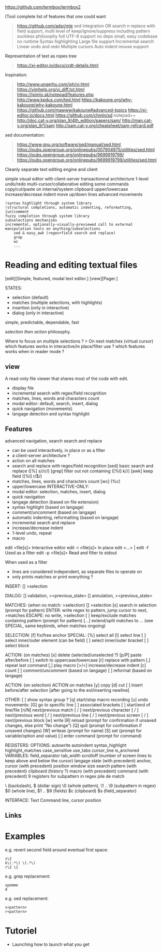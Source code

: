 https://github.com/termbox/termbox2


(Too) complete list of features that one could want
> https://github.com/adsr/mle
    sed integration OR search n replace with field support, multi level of keep/ignore/suppress including pattern
    suckless philosophy
        full UTF-8 support
        no deps
        small, easy codebase
        no runtime
    Syntax highlighting
    Large file support
    Incremental search
    Linear undo and redo
    Multiple cursors
    Auto indent
    mouse support

Representation of text as ropes tree
> https://xi-editor.io/docs/crdt-details.html

Inspiration:
> http://www.ungerhu.com/jxh/vi.html
> https://vimhelp.org/vi_diff.txt.html
> https://jsimlo.sk/notepad/features.php
> http://www.kpdus.com/ted.html
> https://kakoune.org/why-kakoune/why-kakoune.html
> https://github.com/mawww/kakoune#advanced-topics
> https://xi-editor.io/docs.html
> https://github.com/chmln/sd
notepad++
> http://doc.cat-v.org/plan_9/4th_edition/papers/sam/
> http://man.cat-v.org/plan_9/1/sam
> http://sam.cat-v.org/cheatsheet/sam-refcard.pdf

sed documentation:
> https://www.gnu.org/software/sed/manual/sed.html
> https://pubs.opengroup.org/onlinepubs/007904975/utilities/sed.html
> https://pubs.opengroup.org/onlinepubs/9699919799/
> https://pubs.opengroup.org/onlinepubs/9699919799/utilities/sed.html

Cleanly separate text editing engine and client

simple visual editor with
    client-server transactionnal architecture
        1-level undo/redo
        multi-cursor/collaborative editing
    some commands
        copy/cut/paste on internal/system clipboard
        upper/lowercase
        increase/decrease indent
        move up/down lines
    advanced movements

    !syntax highlight through system library
    !structural completions, automatic indenting, reformatting, [un]comment
    fuzzy completion through system library
    subselections mechanisms
    incremental, optionally-visually-previewed call to external manipulation tools on anything/subselections
        sed & easy_awk (regex+field search and replace)
        grep
        wc
        ...


# Reading and editing textual files

[edit][Simple, featured, modal text editor.]
[view][Pager.]

STATES:
* selection (default)
* matches (multiple selections, with highlights)
* insertion (only in interactive)
* dialog (only in interactive)

simple, predictable, dependable, fast

*selection then action* philosophy.

Where to focus on multiple selections ? > On next matches (virtual cursor)
which features works in interactive/in place/filter use ?
which features works when in reader mode ?


## view

A read-only file viewer that shares most of the code with edit.

* display file
* incremental search with regex/field recognition
* matches, lines, words and characters count
* modal editor: default, search, insert, dialog
* quick navigation (movements)
* langage detection and syntax highlight


## Features

advanced navigation, search
search and replace

* can be used interactively, in place or as a filter
* a client-server architecture ?
* action on all matches
* search and replace with regex/field recognition
    [sed] basic search and replace ([%] s/<pattern>/r/<pattern>/) 
    [grep] filter out not containing ([%l] k/<pattern>/)
    [awk] keep field <n> ([%l] r/$<n>/)
* matches, lines, words and characters count
    [wc] (%c)
* upper/lowercase
INTERACTIVE-ONLY:
* modal editor: selection, matches, insert, dialog
* quick navigation
* langage detection (based on file extension)
* syntax highlight (based on langage)
* comment/uncomment (based on langage)
* automatic indenting, reformatting (based on langage)
* incremental search and replace
* increase/decrease indent
* 1-level undo, repeat
* macro

edit <file[s]>                  Interactive editor
edit -i <command> <file[s]>     In place edit
<...> | edit -f <command>       Used as a filter
edit -p <command> <file[s]>     Read and filter to stdout

When used as a filter
* lines are considered independent, as separate files to operate on
* only prints matches or print everything ? 

INSERT:
[<ESCAPE>] >selection

DIALOG:
[<ENTER>] validation, ><previous_state>
[<ESCAPE>] annulation, ><previous_state>

MATCHES: (when no match: >selection)
[<ESCAPE>] >selection
[s] search in selection (prompt for pattern)
    ENTER: write regex to pattern, jump cursor to next, >matches
    ESCAPE: no write, >selection
[ ] keep/exclude matches containing pattern (prompt for pattern)
[...] extend/split matches to ... (see SPECIAL, same keybinds, when matches ongoing)

SELECTION:
[f] fix/free anchor
SPECIAL:
    [%] select all
    [l] select line
    [ ] select inner/outer element (can be field)
    [ ] select inner/outer bracket
    [ ] select block

ACTION: (on matches)
[x] delete (selected/unselected ?)
<quantifier>[p/P] paste after/before
[ ] switch to uppercase/lowercase
[r] replace with pattern
[.] repeat last command
[,] play macro
[>/<] increase/decrease indent
[c] count
[ ] comment/uncomment (based on langage)
[ ] reformat (based on langage)

ACTION: (on selection)
ACTION on matches
[y] copy
[d] cut
[ ] insert before/after selection [after going to the eol/inserting newline]

OTHER:
[ ] show syntax group ?
[q] start/stop macro recording
[u] undo
movements:
    <n>[G] go to specific line
    [ ] associated brackets
    [ ] start/end of line/file
    <quantifier>[n/N] next/previous match
    <quantifier>[ / ] next/previous character
    <quantifier>[ / ] next/previous word
    <quantifier>[ / ] next/previous line
    <quantifier>[ / ] next/previous screen
    <quantifier>[ / ] next/previous block
[w] write
[R] reload (prompt for confirmation if unsaved changes, else print "No change")
[Q] quit (prompt for confirmation if unsaved changes)
[W] writeas (prompt for name)
[S] set (prompt for variable/option and value)
[:] enter command (prompt for command)


REGISTERS:
    OPTIONS:
        autowrite
        autoindent
        syntax_highlight
        highlight_matches
        case_sensitive
        use_tabs
        cursor_line
        is_anchored
    VARIABLES:
        field_separator
        tab_width
        scrolloff (number of screen lines to keep above and below the cursor)
        langage
        state (with precedent)
        anchor, cursor (with precedent) position
        window size
        search pattern (with precedent)
        clipboard (history ?)
        macro (with precedent)
        command (with precedent)
        9 registers for subpattern in regex
    pile de match

\\ (backslash), \$ (dollar sign)
\0 (whole pattern), \1 .. \9 (subpattern in regex)
$0 (whole line), $1 .. $9 (fields)
$c (clipboard)
$s (field_separator)

INTERFACE:
    Text
    Command line, cursor position


## Links


# Examples

e.g. revert second field around eventual first space:

    s\2
    k\(.*\) \(.*\)
    r\2 \1

e.g. grep replacement:

    xpomme
    d

e.g. sed replacement:

    s<pattern>
    r<pattern>


# Tutoriel

* Launching
    how to launch
    what you get 
